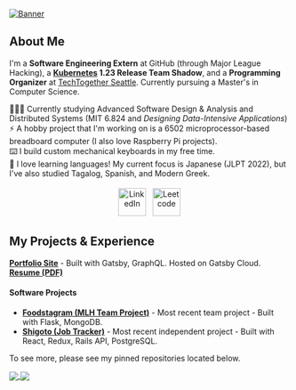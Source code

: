 <a href="https://ciaraswann.dev"><img src="https://user-images.githubusercontent.com/17733481/123046212-ade36d80-d3b0-11eb-8c02-fee89c371fc5.png" alt="Banner"></a>

## About Me

I'm a <strong>Software Engineering Extern</strong> at GitHub (through Major League Hacking), a <strong>[Kubernetes](https://github.com/kubernetes) 1.23 Release Team Shadow</strong>, and a <strong>Programming Organizer</strong> at [TechTogether Seattle](https://techtogether.io/). Currently pursuing a Master's in Computer Science.

👩🏻‍🏫  Currently studying Advanced Software Design & Analysis and Distributed Systems (MIT 6.824 and *Designing Data-Intensive Applications*)\
⚡  A hobby project that I'm working on is a 6502 microprocessor-based breadboard computer (I also love Raspberry Pi projects). \
⌨️  I build custom mechanical keyboards in my free time. \
🗻  I love learning languages! My current focus is Japanese (JLPT 2022), but I've also studied Tagalog, Spanish, and Modern Greek. 

<p align="center">
<a href="https://www.linkedin.com/in/ciaraswann"><img src="https://user-images.githubusercontent.com/17733481/122280243-dd204900-ce9d-11eb-924c-a5c3f4f3b008.png" alt="LinkedIn" height="50" style="vertical-align:top; margin:4px"></a>
  <a href="https://leetcode.com/HeeresRoni/"><img src="https://upload.wikimedia.org/wikipedia/commons/1/19/LeetCode_logo_black.png" alt="Leetcode" height="50" style="vertical-align:top; margin:4px"></a>
  </p>


## My Projects & Experience
<a href="https://ciaraswann.dev"><strong>Portfolio Site</strong></a> - Built with Gatsby, GraphQL. Hosted on Gatsby Cloud. \
<a href="https://drive.google.com/file/d/1cxWI-dym59y7WyusSRPNUukV_9VrvaVB/view?usp=sharing"><strong>Resume (PDF)</strong></a>
#### Software Projects
- <a href="https://github.com/varsharathore16/MLH-Project-2" target="_blank" rel="noopener noreferrer"><strong>Foodstagram (MLH Team Project)</strong></a> - Most recent team project - Built with Flask, MongoDB.<br>
- <a href="https://github.com/cccswann/shigoto-client" target="_blank" rel="noopener noreferrer"><strong>Shigoto (Job Tracker)</strong></a> - Most recent independent project - Built with React, Redux, Rails API, PostgreSQL.

To see more, please see my pinned repositories located below.


<a href="https://github.com/cccswann/github-readme-stats">
  <img align="center" src="https://github-readme-stats.vercel.app/api?username=cccswann&hide=issues&show_icons=true" />
</a><a href="https://github.com/cccswann/github-readme-stats">
  <img align="center" src="https://github-readme-stats.vercel.app/api/top-langs/?username=cccswann&hide=scss,less&layout=compact" />
</a>




<!--
**cccswann/cccswann** is a ✨ _special_ ✨ repository because its `README.md` (this file) appears on your GitHub profile.

Here are some ideas to get you started:

- 🔭 I’m currently working on ...
- 🌱 I’m currently learning ...
- 👯 I’m looking to collaborate on ...
- 🤔 I’m looking for help with ...
- 💬 Ask me about ...
- 📫 How to reach me: ...
- 😄 Pronouns: ...
- ⚡ Fun fact: ...

## Languages
<p align="center">
<img src="https://cdn.jsdelivr.net/npm/programming-languages-logos@0.0.3/src/ruby/ruby.png" alt="Ruby" height="40" style="vertical-align:top; margin:4px">
<img src="https://raw.githubusercontent.com/github/explore/80688e429a7d4ef2fca1e82350fe8e3517d3494d/topics/python/python.png" alt="Python" height="40" style="vertical-align:top; margin:4px">
 <img src="https://cdn.jsdelivr.net/npm/programming-languages-logos@0.0.3/src/cpp/cpp.png" alt="Cpp" height="40" style="vertical-align:top; margin:4px">
<img src="https://raw.githubusercontent.com/github/explore/80688e429a7d4ef2fca1e82350fe8e3517d3494d/topics/javascript/javascript.png" alt="Javascript" height="40" style="vertical-align:top; margin:4px">
<img src="https://raw.githubusercontent.com/github/explore/80688e429a7d4ef2fca1e82350fe8e3517d3494d/topics/visual-studio-code/visual-studio-code.png" alt="VS Code" height="40" style="vertical-align:top; margin:4px">
<img src="https://raw.githubusercontent.com/github/explore/80688e429a7d4ef2fca1e82350fe8e3517d3494d/topics/bootstrap/bootstrap.png" alt="Bootstrap" height="40" style="vertical-align:top; margin:4px">
<img src="https://raw.githubusercontent.com/github/explore/80688e429a7d4ef2fca1e82350fe8e3517d3494d/topics/linux/linux.png" alt="Linux" height="40" style="vertical-align:top; margin:4px">
<img src="https://raw.githubusercontent.com/github/explore/80688e429a7d4ef2fca1e82350fe8e3517d3494d/topics/linux/linux.png" alt="Linux" height="40" style="vertical-align:top; margin:4px">
</p>
-->
